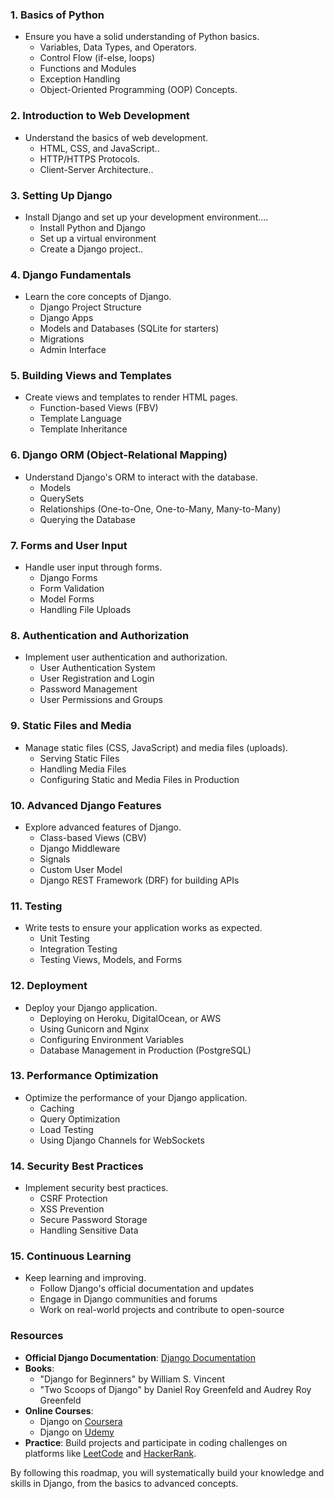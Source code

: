 

### 1. **Basics of Python**
- Ensure you have a solid understanding of Python basics.
  - Variables, Data Types, and Operators.
  - Control Flow (if-else, loops)
  - Functions and Modules
  - Exception Handling
  - Object-Oriented Programming (OOP) Concepts.

### 2. **Introduction to Web Development**
- Understand the basics of web development.
  - HTML, CSS, and JavaScript..
  - HTTP/HTTPS Protocols.
  - Client-Server Architecture..

### 3. **Setting Up Django**
- Install Django and set up your development environment....
  - Install Python and Django
  - Set up a virtual environment
  - Create a Django project..

### 4. **Django Fundamentals**
- Learn the core concepts of Django.
  - Django Project Structure
  - Django Apps
  - Models and Databases (SQLite for starters)
  - Migrations
  - Admin Interface

### 5. **Building Views and Templates**
- Create views and templates to render HTML pages.
  - Function-based Views (FBV)
  - Template Language
  - Template Inheritance

### 6. **Django ORM (Object-Relational Mapping)**
- Understand Django's ORM to interact with the database.
  - Models
  - QuerySets
  - Relationships (One-to-One, One-to-Many, Many-to-Many)
  - Querying the Database

### 7. **Forms and User Input**
- Handle user input through forms.
  - Django Forms
  - Form Validation
  - Model Forms
  - Handling File Uploads

### 8. **Authentication and Authorization**
- Implement user authentication and authorization.
  - User Authentication System
  - User Registration and Login
  - Password Management
  - User Permissions and Groups

### 9. **Static Files and Media**
- Manage static files (CSS, JavaScript) and media files (uploads).
  - Serving Static Files
  - Handling Media Files
  - Configuring Static and Media Files in Production

### 10. **Advanced Django Features**
- Explore advanced features of Django.
  - Class-based Views (CBV)
  - Django Middleware
  - Signals
  - Custom User Model
  - Django REST Framework (DRF) for building APIs

### 11. **Testing**
- Write tests to ensure your application works as expected.
  - Unit Testing
  - Integration Testing
  - Testing Views, Models, and Forms

### 12. **Deployment**
- Deploy your Django application.
  - Deploying on Heroku, DigitalOcean, or AWS
  - Using Gunicorn and Nginx
  - Configuring Environment Variables
  - Database Management in Production (PostgreSQL)

### 13. **Performance Optimization**
- Optimize the performance of your Django application.
  - Caching
  - Query Optimization
  - Load Testing
  - Using Django Channels for WebSockets

### 14. **Security Best Practices**
- Implement security best practices.
  - CSRF Protection
  - XSS Prevention
  - Secure Password Storage
  - Handling Sensitive Data

### 15. **Continuous Learning**
- Keep learning and improving.
  - Follow Django's official documentation and updates
  - Engage in Django communities and forums
  - Work on real-world projects and contribute to open-source

### Resources
- **Official Django Documentation**: [Django Documentation](https://docs.djangoproject.com/en/stable/)
- **Books**:
  - "Django for Beginners" by William S. Vincent
  - "Two Scoops of Django" by Daniel Roy Greenfeld and Audrey Roy Greenfeld
- **Online Courses**:
  - Django on [Coursera](https://www.coursera.org/)
  - Django on [Udemy](https://www.udemy.com/)
- **Practice**: Build projects and participate in coding challenges on platforms like [LeetCode](https://leetcode.com/) and [HackerRank](https://www.hackerrank.com/).

By following this roadmap, you will systematically build your knowledge and skills in Django, from the basics to advanced concepts.
